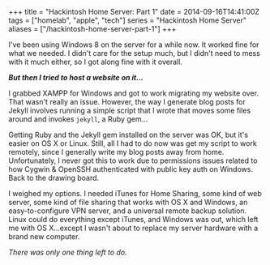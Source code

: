 +++
title = "Hackintosh Home Server: Part 1"
date = 2014-09-16T14:41:00Z
tags = ["homelab", "apple", "tech"]
series = "Hackintosh Home Server"
aliases = ["/hackintosh-home-server-part-1"]
+++

I've been using Windows 8 on the server for a while now. It worked fine for what we needed. I didn't care for the setup much, but I didn't need to mess with it much either, so I got along fine with it overall.

***But then I tried to host a website on it...***

I grabbed XAMPP for Windows and got to work migrating my website over. That wasn't really an issue. However, the way I generate blog posts for Jekyll involves running a simple script that I wrote that moves some files around and invokes `jekyll`, a Ruby gem...

Getting Ruby and the Jekyll gem installed on the server was OK, but it's easier on OS X or Linux. Still, all I had to do now was get my script to work remotely, since I generally write my blog posts away from home. Unfortunately, I never got this to work due to permissions issues related to how Cygwin & OpenSSH authenticated with public key auth on Windows. Back to the drawing board.

I weighed my options. I needed iTunes for Home Sharing, some kind of web server, some kind of file sharing that works with OS X and Windows, an easy-to-configure VPN server, and a universal remote backup solution. Linux could do everything except iTunes, and Windows was out, which left me with OS X...except I wasn't about to replace my server hardware with a brand new computer.

*There was only one thing left to do.*
